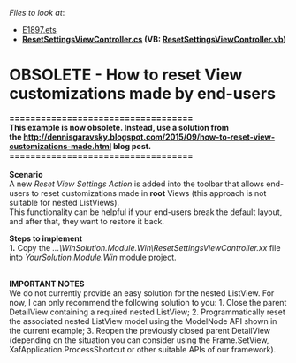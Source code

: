 <!-- default file list -->
*Files to look at*:

* [E1897.ets](./CS/E1897.EasyTests/E1897.ets)
* **[ResetSettingsViewController.cs](./CS/WinSolution.Module.Win/ResetSettingsViewController.cs) (VB: [ResetSettingsViewController.vb](./VB/WinSolution.Module.Win/ResetSettingsViewController.vb))**
<!-- default file list end -->
# OBSOLETE - How to reset View customizations made by end-users


<p><strong>===================================<br />This example is now obsolete. Instead, use a solution from the <a href="http://dennisgaravsky.blogspot.com/2015/09/how-to-reset-view-customizations-made.html">http://dennisgaravsky.blogspot.com/2015/09/how-to-reset-view-customizations-made.html</a> blog post.<br />===================================<br /><br />Scen</strong><strong>ario</strong><strong><br /> </strong>A new <em>Reset View Settings Action</em> is added into the toolbar that allows end-users to reset customizations made in <strong>root</strong> Views (this approach is not suitable for nested ListViews).<br /> This functionality can be helpful if your end-users break the default layout, and after that, they want to restore it back.</p>
<p><strong>Steps to implement</strong><br /> <strong>1.</strong> Copy the <em>...\WinSolution.Module.Win\ResetSettingsViewController.xx</em> file into <em>YourSolution.Module.Win</em> module project.</p>
<p><strong><br />IMPORTANT NOTES</strong><br />We do not currently provide an easy solution for the nested ListView. For now, I can only recommend the following solution to you: 1. Close the parent DetailView containing a required nested ListView; 2. Programmatically reset the associated nested ListView model using the ModelNode API shown in the current example; 3. Reopen the previously closed parent DetailView (depending on the situation you can consider using the Frame.SetView, XafApplication.ProcessShortcut or other suitable APIs of our framework).</p>

<br/>


